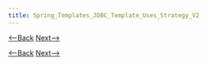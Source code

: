 ```yaml
---
title: Spring_Templates_JDBC_Template_Uses_Strategy_V2
---
```

[<--Back](Spring_Templates_JDBC_Template_Uses_Strategy_V1) [Next-->](Spring_Templates_JDBC_Template_Uses_Strategy_V3)



[<--Back](Spring_Templates_JDBC_Template_Uses_Strategy_V1) [Next-->](Spring_Templates_JDBC_Template_Uses_Strategy_V3)
